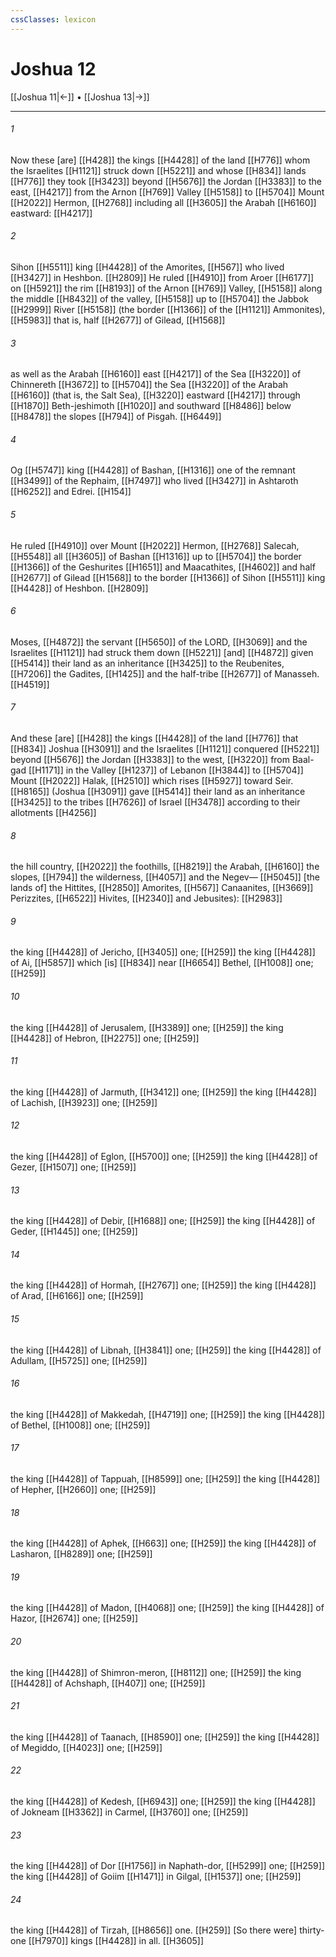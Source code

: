 ```yaml
---
cssClasses: lexicon
---
```


# Joshua 12

[[Joshua 11|←]] • [[Joshua 13|→]]

---

###### 1
Now these [are] [[H428]] the kings [[H4428]] of the land [[H776]] whom the Israelites [[H1121]] struck down [[H5221]] and whose [[H834]] lands [[H776]] they took [[H3423]] beyond [[H5676]] the Jordan [[H3383]] to the east, [[H4217]] from the Arnon [[H769]] Valley [[H5158]] to [[H5704]] Mount [[H2022]] Hermon, [[H2768]] including all [[H3605]] the Arabah [[H6160]] eastward: [[H4217]]

###### 2
Sihon [[H5511]] king [[H4428]] of the Amorites, [[H567]] who lived [[H3427]] in Heshbon. [[H2809]] He ruled [[H4910]] from Aroer [[H6177]] on [[H5921]] the rim [[H8193]] of the Arnon [[H769]] Valley, [[H5158]] along the middle [[H8432]] of the valley, [[H5158]] up to [[H5704]] the Jabbok [[H2999]] River [[H5158]] (the border [[H1366]] of the [[H1121]] Ammonites), [[H5983]] that is, half [[H2677]] of Gilead, [[H1568]]

###### 3
as well as the Arabah [[H6160]] east [[H4217]] of the Sea [[H3220]] of Chinnereth [[H3672]] to [[H5704]] the Sea [[H3220]] of the Arabah [[H6160]] (that is, the Salt Sea), [[H3220]] eastward [[H4217]] through [[H1870]] Beth-jeshimoth [[H1020]] and southward [[H8486]] below [[H8478]] the slopes [[H794]] of Pisgah. [[H6449]]

###### 4
Og [[H5747]] king [[H4428]] of Bashan, [[H1316]] one of the remnant [[H3499]] of the Rephaim, [[H7497]] who lived [[H3427]] in Ashtaroth [[H6252]] and Edrei. [[H154]]

###### 5
He ruled [[H4910]] over Mount [[H2022]] Hermon, [[H2768]] Salecah, [[H5548]] all [[H3605]] of Bashan [[H1316]] up to [[H5704]] the border [[H1366]] of the Geshurites [[H1651]] and Maacathites, [[H4602]] and half [[H2677]] of Gilead [[H1568]] to the border [[H1366]] of Sihon [[H5511]] king [[H4428]] of Heshbon. [[H2809]]

###### 6
Moses, [[H4872]] the servant [[H5650]] of the LORD, [[H3069]] and the Israelites [[H1121]] had struck them down [[H5221]] [and] [[H4872]] given [[H5414]] their land as an inheritance [[H3425]] to the Reubenites, [[H7206]] the Gadites, [[H1425]] and the half-tribe [[H2677]] of Manasseh. [[H4519]]

###### 7
And these [are] [[H428]] the kings [[H4428]] of the land [[H776]] that [[H834]] Joshua [[H3091]] and the Israelites [[H1121]] conquered [[H5221]] beyond [[H5676]] the Jordan [[H3383]] to the west, [[H3220]] from Baal-gad [[H1171]] in the Valley [[H1237]] of Lebanon [[H3844]] to [[H5704]] Mount [[H2022]] Halak, [[H2510]] which rises [[H5927]] toward Seir. [[H8165]] (Joshua [[H3091]] gave [[H5414]] their land as an inheritance [[H3425]] to the tribes [[H7626]] of Israel [[H3478]] according to their allotments [[H4256]]

###### 8
the hill country, [[H2022]] the foothills, [[H8219]] the Arabah, [[H6160]] the slopes, [[H794]] the wilderness, [[H4057]] and the Negev— [[H5045]] [the lands of] the Hittites, [[H2850]] Amorites, [[H567]] Canaanites, [[H3669]] Perizzites, [[H6522]] Hivites, [[H2340]] and Jebusites): [[H2983]]

###### 9
the king [[H4428]] of Jericho, [[H3405]] one; [[H259]] the king [[H4428]] of Ai, [[H5857]] which [is] [[H834]] near [[H6654]] Bethel, [[H1008]] one; [[H259]]

###### 10
the king [[H4428]] of Jerusalem, [[H3389]] one; [[H259]] the king [[H4428]] of Hebron, [[H2275]] one; [[H259]]

###### 11
the king [[H4428]] of Jarmuth, [[H3412]] one; [[H259]] the king [[H4428]] of Lachish, [[H3923]] one; [[H259]]

###### 12
the king [[H4428]] of Eglon, [[H5700]] one; [[H259]] the king [[H4428]] of Gezer, [[H1507]] one; [[H259]]

###### 13
the king [[H4428]] of Debir, [[H1688]] one; [[H259]] the king [[H4428]] of Geder, [[H1445]] one; [[H259]]

###### 14
the king [[H4428]] of Hormah, [[H2767]] one; [[H259]] the king [[H4428]] of Arad, [[H6166]] one; [[H259]]

###### 15
the king [[H4428]] of Libnah, [[H3841]] one; [[H259]] the king [[H4428]] of Adullam, [[H5725]] one; [[H259]]

###### 16
the king [[H4428]] of Makkedah, [[H4719]] one; [[H259]] the king [[H4428]] of Bethel, [[H1008]] one; [[H259]]

###### 17
the king [[H4428]] of Tappuah, [[H8599]] one; [[H259]] the king [[H4428]] of Hepher, [[H2660]] one; [[H259]]

###### 18
the king [[H4428]] of Aphek, [[H663]] one; [[H259]] the king [[H4428]] of Lasharon, [[H8289]] one; [[H259]]

###### 19
the king [[H4428]] of Madon, [[H4068]] one; [[H259]] the king [[H4428]] of Hazor, [[H2674]] one; [[H259]]

###### 20
the king [[H4428]] of Shimron-meron, [[H8112]] one; [[H259]] the king [[H4428]] of Achshaph, [[H407]] one; [[H259]]

###### 21
the king [[H4428]] of Taanach, [[H8590]] one; [[H259]] the king [[H4428]] of Megiddo, [[H4023]] one; [[H259]]

###### 22
the king [[H4428]] of Kedesh, [[H6943]] one; [[H259]] the king [[H4428]] of Jokneam [[H3362]] in Carmel, [[H3760]] one; [[H259]]

###### 23
the king [[H4428]] of Dor [[H1756]] in Naphath-dor, [[H5299]] one; [[H259]] the king [[H4428]] of Goiim [[H1471]] in Gilgal, [[H1537]] one; [[H259]]

###### 24
the king [[H4428]] of Tirzah, [[H8656]] one. [[H259]] [So there were] thirty-one [[H7970]] kings [[H4428]] in all. [[H3605]]


